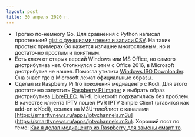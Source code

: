 ```yaml
---
layout: post
title: 30 апреля 2020 г.
---
```


- Трогаю по-немногу Go. Для сравнения с Python написал простенький [gist с функциями чтения и записи CSV](https://gist.github.com/Vostbur/ad0a2a60f69d98d1fb0bcf6914030ebd). На таких простых примерах Go кажется излишне многословным, но и достаточно простым и понятным.
- Есть ключ от старых версий Windows или MS Office, но самого дистрибутива нет. Столкнулся с этим с Office 2016, в Microsoft дистрибутив не нашел. Помогла утилита [Windows ISO Downloader](https://heidoc.net/joomla/technology-science/microsoft/67-microsoft-windows-and-office-iso-download-tool). Она знает где в Microsoft лежат официальные образы.
- Сделал из Raspberry Pi 1го поколения медиацентр с Kodi. Для этого достаточно запустить [Raspberry Pi Imager](https://www.raspberrypi.org/downloads/) и выбрать образ дистрибутива [LibreELEC](https://libreelec.tv/). Wi-fi, bluetooth подхватились без проблем. В качестве клиента IPTV пошел PVR IPTV Simple Client (ставится как add-on к Kodi), ссылка на M3U-плейлист с каналами [https://smarttvnews.ru/apps/iptvchannels.m3u](https://smarttvnews.ru/apps/iptvchannels.m3u). Хороший пост по теме: [Как я делал медиацентр из Raspberry для замены смарт тв](https://niklan.net/blog/135).